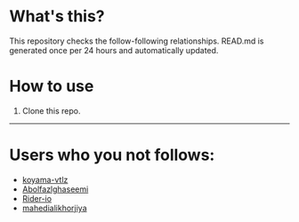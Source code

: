 # What's this?
This repository checks the follow-following relationships.
READ.md is generated once per 24 hours and automatically updated.
# How to use
1. Clone this repo.
 
 --- 
 
 # Users who you not follows: 
  
- [koyama-vtlz](https://github.com/koyama-vtlz/) 
- [Abolfazlghaseemi](https://github.com/Abolfazlghaseemi/) 
- [Rider-io](https://github.com/Rider-io/) 
- [mahedialikhorjiya](https://github.com/mahedialikhorjiya/) 
